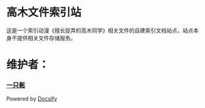 # 高木文件索引站
这是一个索引动漫《擅长捉弄的高木同学》相关文件的自建索引文档站点，站点本身不提供相关文件存储服务。
# 维护者：
### [一只鬆](https://www.takagi.icu)
Powered by [Docsify](https://docsify.js.org)
